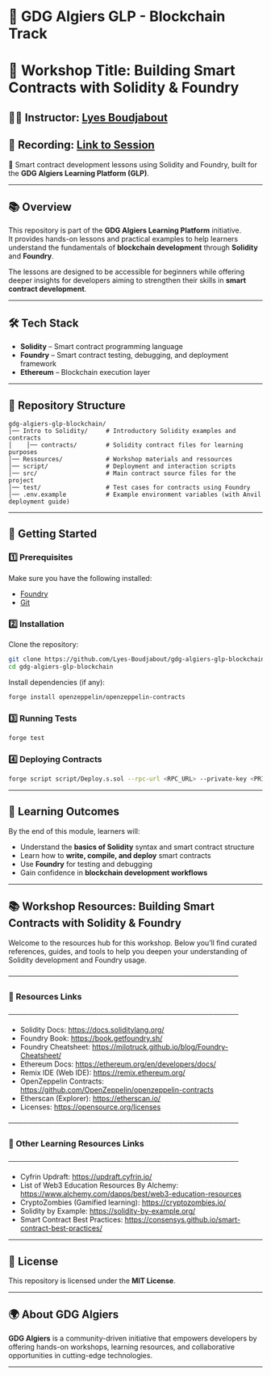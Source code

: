 # 🚀 GDG Algiers GLP - Blockchain Track

# 🔗 Workshop Title: Building Smart Contracts with Solidity & Foundry

## 👨‍🏫 Instructor: [Lyes Boudjabout](https://www.linkedin.com/in/lyes-boudjabout)
## 🎥 Recording: [Link to Session](https://glp.gdgalgiers.dev/content)

🚀 Smart contract development lessons using Solidity and Foundry, built for the **GDG Algiers Learning Platform (GLP)**.  

---

## 📚 Overview  
This repository is part of the **GDG Algiers Learning Platform** initiative.  
It provides hands-on lessons and practical examples to help learners understand the fundamentals of **blockchain development** through **Solidity** and **Foundry**.  

The lessons are designed to be accessible for beginners while offering deeper insights for developers aiming to strengthen their skills in **smart contract development**.  

---

## 🛠️ Tech Stack  
- **Solidity** – Smart contract programming language  
- **Foundry** – Smart contract testing, debugging, and deployment framework  
- **Ethereum** – Blockchain execution layer  

---

## 📂 Repository Structure  
```
gdg-algiers-glp-blockchain/
│── Intro to Solidity/     # Introductory Solidity examples and contracts
│    │── contracts/        # Solidity contract files for learning purposes  
│── Ressources/            # Workshop materials and ressources 
│── script/                # Deployment and interaction scripts  
│── src/                   # Main contract source files for the project 
│── test/                  # Test cases for contracts using Foundry
│── .env.example           # Example environment variables (with Anvil deployment guide)
```

---

## 🚀 Getting Started  

### 1️⃣ Prerequisites 

Make sure you have the following installed:  
- [Foundry](https://book.getfoundry.sh/getting-started/installation)
- [Git](https://git-scm.com/downloads)

### 2️⃣ Installation 

Clone the repository: 

```bash
git clone https://github.com/Lyes-Boudjabout/gdg-algiers-glp-blockchain.git
cd gdg-algiers-glp-blockchain
```

Install dependencies (if any):  

```bash
forge install openzeppelin/openzeppelin-contracts
```

### 3️⃣ Running Tests  

```bash
forge test
```

### 4️⃣ Deploying Contracts 

```bash
forge script script/Deploy.s.sol --rpc-url <RPC_URL> --private-key <PRIVATE_KEY>
```

---

## 🎯 Learning Outcomes  

By the end of this module, learners will:  
- Understand the **basics of Solidity** syntax and smart contract structure  
- Learn how to **write, compile, and deploy** smart contracts  
- Use **Foundry** for testing and debugging  
- Gain confidence in **blockchain development workflows**  

---

## 📚 Workshop Resources: Building Smart Contracts with Solidity & Foundry

Welcome to the resources hub for this workshop. Below you’ll find curated references, guides, and tools to help you deepen your understanding of Solidity development and Foundry usage.

──────────────────────────────────────────────

### 🔹 Resources Links

──────────────────────────────────────────────
- Solidity Docs: https://docs.soliditylang.org/
- Foundry Book: https://book.getfoundry.sh/
- Foundry Cheatsheet: https://milotruck.github.io/blog/Foundry-Cheatsheet/
- Ethereum Docs: https://ethereum.org/en/developers/docs/
- Remix IDE (Web IDE): https://remix.ethereum.org/
- OpenZeppelin Contracts: https://github.com/OpenZeppelin/openzeppelin-contracts
- Etherscan (Explorer): https://etherscan.io/
- Licenses: https://opensource.org/licenses

──────────────────────────────────────────────

### 🔹 Other Learning Resources Links

──────────────────────────────────────────────
- Cyfrin Updraft: https://updraft.cyfrin.io/
- List of Web3 Education Resources By Alchemy: https://www.alchemy.com/dapps/best/web3-education-resources
- CryptoZombies (Gamified learning): https://cryptozombies.io/
- Solidity by Example: https://solidity-by-example.org/
- Smart Contract Best Practices: https://consensys.github.io/smart-contract-best-practices/

---

## 📜 License  

This repository is licensed under the **MIT License**.  

---

## 🌍 About GDG Algiers 

**GDG Algiers** is a community-driven initiative that empowers developers by offering hands-on workshops, learning resources, and collaborative opportunities in cutting-edge technologies.  

---
